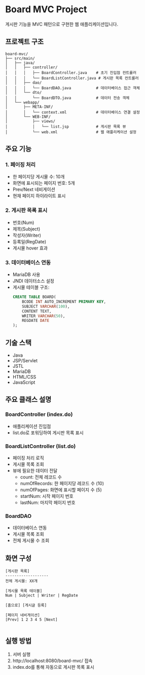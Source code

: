 # Board MVC Project

게시판 기능을 MVC 패턴으로 구현한 웹 애플리케이션입니다.

## 프로젝트 구조

```
board-mvc/
├── src/main/
│   ├── java/
│   │   ├── controller/
│   │   │   ├── BoardController.java    # 초기 진입점 컨트롤러
│   │   │   └── BoardListController.java # 게시판 목록 컨트롤러
│   │   ├── dao/
│   │   │   └── BoardDAO.java           # 데이터베이스 접근 객체
│   │   └── dto/
│   │       └── BoardDTO.java           # 데이터 전송 객체
│   └── webapp/
│       ├── META-INF/
│       │   └── context.xml             # 데이터베이스 연결 설정
│       └── WEB-INF/
│           ├── views/
│           │   └── list.jsp            # 게시판 목록 뷰
│           └── web.xml                 # 웹 애플리케이션 설정
```

## 주요 기능

### 1. 페이징 처리
- 한 페이지당 게시물 수: 10개
- 화면에 표시되는 페이지 번호: 5개
- Prev/Next 네비게이션
- 현재 페이지 하이라이트 표시

### 2. 게시판 목록 표시
- 번호(Num)
- 제목(Subject)
- 작성자(Writer)
- 등록일(RegDate)
- 게시물 hover 효과

### 3. 데이터베이스 연동
- MariaDB 사용
- JNDI 데이터소스 설정
- 게시물 테이블 구조:
  ```sql
  CREATE TABLE BOARD(
      BCODE INT AUTO_INCREMENT PRIMARY KEY,
      SUBJECT VARCHAR(100),
      CONTENT TEXT,
      WRITER VARCHAR(50),
      REGDATE DATE
  );
  ```

## 기술 스택
- Java
- JSP/Servlet
- JSTL
- MariaDB
- HTML/CSS
- JavaScript

## 주요 클래스 설명

### BoardController (index.do)
- 애플리케이션 진입점
- list.do로 포워딩하여 게시판 목록 표시

### BoardListController (list.do)
- 페이징 처리 로직
- 게시물 목록 조회
- 뷰에 필요한 데이터 전달
  - count: 전체 레코드 수
  - numOfRecords: 한 페이지당 레코드 수 (10)
  - numOfPages: 화면에 표시할 페이지 수 (5)
  - startNum: 시작 페이지 번호
  - lastNum: 마지막 페이지 번호

### BoardDAO
- 데이터베이스 연동
- 게시물 목록 조회
- 전체 게시물 수 조회

## 화면 구성
```
[게시판 목록]
-------------------
전체 게시물: XX개

[게시물 목록 테이블]
Num | Subject | Writer | RegDate

[홈으로] [게시글 등록]

[페이지 네비게이션]
[Prev] 1 2 3 4 5 [Next]


```

## 실행 방법
1. 서버 실행
2. http://localhost:8080/board-mvc/ 접속
3. index.do를 통해 자동으로 게시판 목록 표시

